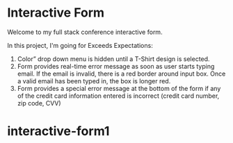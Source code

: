 # Interactive Form

Welcome to my full stack conference interactive form.

In this project, I'm going for Exceeds Expectations:

1. Color” drop down menu is hidden until a T-Shirt design is selected.
2. Form provides real-time error message as soon as user starts typing email. If the email is invalid, there is a red border around input box. Once a valid email has been typed in, the box is longer red.
3. Form provides a special error message at the bottom of the form if any of the credit card information entered is incorrect (credit card number, zip code, CVV)
# interactive-form1
